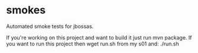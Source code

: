 # smokes
Automated smoke tests for jbossas.

If you're working on this project and want to build it just run mvn package.
If you want to run this project then wget run.sh from my s01 and:
./run.sh
